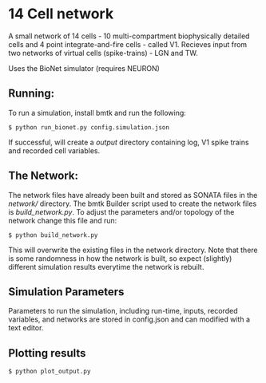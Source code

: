 # 14 Cell network

A small network of 14 cells - 10 multi-compartment biophysically detailed cells and 4 point integrate-and-fire cells -
called V1. Recieves input from two networks of virtual cells (spike-trains) - LGN and TW.

Uses the BioNet simulator (requires NEURON)

## Running:
To run a simulation, install bmtk and run the following:
```
$ python run_bionet.py config.simulation.json
```
If successful, will create a *output* directory containing log, V1 spike trains and recorded cell variables.

## The Network:
The network files have already been built and stored as SONATA files in the *network/* directory. The bmtk Builder
script used to create the network files is *build_network.py*. To adjust the parameters and/or topology of the network
change this file and run:
```
$ python build_network.py
```
This will overwrite the existing files in the network directory. Note that there is some randomness in how the network
is built, so expect (slightly) different simulation results everytime the network is rebuilt.

## Simulation Parameters
Parameters to run the simulation, including run-time, inputs, recorded variables, and networks are stored in config.json
and can modified with a text editor.

## Plotting results
```
$ python plot_output.py
```


